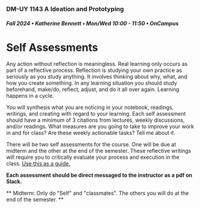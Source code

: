 ### DM-UY 1143 A Ideation and Prototyping
##### Fall 2024 • Katherine Bennett • Mon/Wed 10:00 - 11:50 • OnCampus

# Self Assessments

Any action without reflection is meaningless. Real learning only occurs as part of a reflective process. Reflection is studying your own practice as seriously as you study anything. It involves thinking about why, what, and how you create something. In any learning situation you should study beforehand, make/do, reflect, adjust, and do it all over again. Learning happens in a cycle.

You will synthesis what you are noticing in your notebook, readings, writings, and creating with regard to your learning. Each self assessment should have a minimum of 3 citations from lectures, weekly discussions, and/or readings. What measures are you going to take to improve your work in and for class? Are these weekly actionable tasks? Tell me about it.

There will be two self assessments for the course. One will be due at midterm and the other at the end of the semester. These reflective writings will require you to critically evaluate your process and execution in the class. <a href = "https://github.com/IDMNYU/IdeationPrototypingSpring19-Bennett/blob/master/I%26P_final_self_assessment_2019.pdf"> Use this as a guide. </a>

**Each assessment should be direct messaged to the instructor as a pdf on Slack.**

** Midterm: Only do "Self" and "classmates". The others you will do at the end of the semester. **
